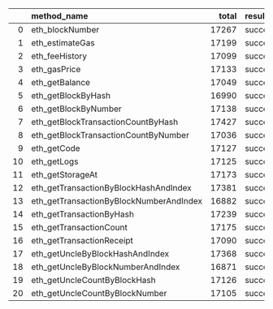 |    | method_name                             |   total | result   |   count |   percentage |
|---:|:----------------------------------------|--------:|:---------|--------:|-------------:|
|  0 | eth_blockNumber                         |   17267 | success  |   17259 |     0.999537 |
|  1 | eth_estimateGas                         |   17199 | success  |   17194 |     0.999709 |
|  2 | eth_feeHistory                          |   17099 | success  |   17094 |     0.999708 |
|  3 | eth_gasPrice                            |   17133 | success  |   17132 |     0.999942 |
|  4 | eth_getBalance                          |   17049 | success  |   17044 |     0.999707 |
|  5 | eth_getBlockByHash                      |   16990 | success  |   16986 |     0.999765 |
|  6 | eth_getBlockByNumber                    |   17138 | success  |   17131 |     0.999592 |
|  7 | eth_getBlockTransactionCountByHash      |   17427 | success  |   17420 |     0.999598 |
|  8 | eth_getBlockTransactionCountByNumber    |   17036 | success  |   17029 |     0.999589 |
|  9 | eth_getCode                             |   17127 | success  |   17122 |     0.999708 |
| 10 | eth_getLogs                             |   17125 | success  |   17118 |     0.999591 |
| 11 | eth_getStorageAt                        |   17173 | success  |   17172 |     0.999942 |
| 12 | eth_getTransactionByBlockHashAndIndex   |   17381 | success  |   17377 |     0.99977  |
| 13 | eth_getTransactionByBlockNumberAndIndex |   16882 | success  |   16875 |     0.999585 |
| 14 | eth_getTransactionByHash                |   17239 | success  |   17231 |     0.999536 |
| 15 | eth_getTransactionCount                 |   17175 | success  |   17173 |     0.999884 |
| 16 | eth_getTransactionReceipt               |   17090 | success  |   17082 |     0.999532 |
| 17 | eth_getUncleByBlockHashAndIndex         |   17368 | success  |   17363 |     0.999712 |
| 18 | eth_getUncleByBlockNumberAndIndex       |   16871 | success  |   16868 |     0.999822 |
| 19 | eth_getUncleCountByBlockHash            |   17126 | success  |   17117 |     0.999474 |
| 20 | eth_getUncleCountByBlockNumber          |   17105 | success  |   17099 |     0.999649 |